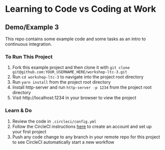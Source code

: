 # Learning to Code vs Coding at Work

## Demo/Example 3

This repo contains some example code and some tasks as an intro to continuous integration.

### To Run This Project

1. Fork this example project and then clone it with `git clone git@github.com:YOUR_USERNAME_HERE/workshop-ltc-3.git`
2. Run `cd workshop-ltc-3` to navigate into the project root directory
3. Run `yarn install` from the project root directory
4. Install http-server and run `http-server -p 1234` from the project root directory
5. Visit http://localhost:1234 in your browser to view the project

### Learn & Do

1. Review the code in `.circleci/config.yml`
2. Follow the CircleCI instructions [here](https://circleci.com/docs/2.0/getting-started/) to create an account and set up your first project
3. Push any code change to any branch in your remote repo for this project to see CircleCI automatically start a new workflow
